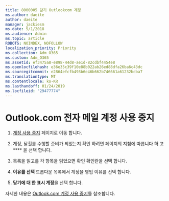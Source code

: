 ```yaml
---
title: 8000005 닫기 Outlookcom 계정
ms.author: daeite
author: daeite
manager: jackiesm
ms.date: 5/1/2018
ms.audience: Admin
ms.topic: article
ROBOTS: NOINDEX, NOFOLLOW
localization_priority: Priority
ms.collection: Adm_O365
ms.custom: Adm_O365
ms.assetid: ef3475a8-e898-44d8-ae1d-82cdbf4454e8
ms.openlocfilehash: e36e35c39f10e88b022ab26ed88dfa26ba6c43dc
ms.sourcegitcommit: e2864efcfb493b6e46b662b746661a61232bdba7
ms.translationtype: MT
ms.contentlocale: ko-KR
ms.lasthandoff: 01/24/2019
ms.locfileid: "29477774"
---
```

# <a name="close-your-outlookcom-email-account"></a>Outlook.com 전자 메일 계정 사용 중지

1. [계정 사용 중지](https://go.microsoft.com/fwlink/p/?linkid=845493) 페이지로 이동 합니다. 
    
2. 계정, 닫힐를 수행할 준비가 되었는지 확인 하려면 페이지의 지침에 따릅니다 하 고 **** 을 선택 합니다. 
    
3. 목록을 읽고를 각 항목을 읽었으면 확인 확인란을 선택 합니다.
    
4. **이유를 선택** 드롭다운 목록에서 계정을 영업 이유를 선택 합니다. 
    
5. **닫기에 대 한 표시 계정**을 선택 합니다. 
    
자세한 내용은 [Outlook.com 계정 사용 중지](https://go.microsoft.com/fwlink/p/?linkid=873106)를 참조[](https://support.office.com/article/564b801e-2a47-4cb2-afa8-12ead3185038.aspx)합니다.
  

